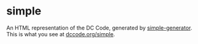 simple
======

An HTML representation of the DC Code, generated by [simple-generator](https://github.com/openlawdc/simple-generator).
This is what you see at [dccode.org/simple](http://dccode.org/simple/).
